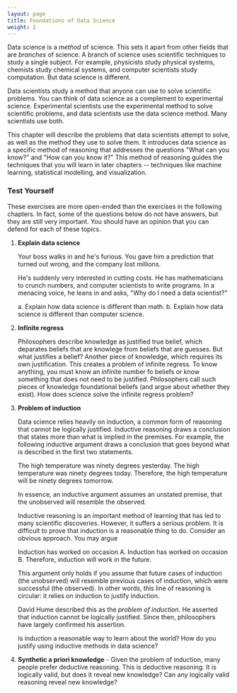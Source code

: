 ```yaml
---
layout: page
title: Foundations of Data Science
weight: 2
---
```


Data science is a _method_ of science. This sets it apart from other fields that are _branches_ of science. A branch of science uses scientific techniques to study a single subject. For example, physicists study physical systems, chemists study chemical systems, and computer scientists study computation. But data science is different.  

Data scientists study a method that anyone can use to solve scientific problems. You can think of data science as a complement to experimental science. Experimental scientists use the experimental method to solve scientific problems, and data scientists use the data science method. Many scientists use both.

This chapter will describe the problems that data scientists attempt to solve, as well as the method they use to solve them. It introduces data science as a specific method of reasoning that addresses the questions "What can you know?" and "How can you know it?" This method of reasoning guides the techniques that you will learn in later chapters -- techniques like machine learning, statistical modelling, and visualization.


### Test Yourself

These exercises are more open-ended than the exercises in the following chapters. In fact, some of the questions below do not have answers, but they are still very important. You should have an opinion that you can defend for each of these topics.

1. **Explain data science**

    Your boss walks in and he's furious. You gave him a prediction that turned out wrong, and the company lost millions.

    He's suddenly very interested in cutting costs. He has mathematicians to crunch numbers, and computer scientists to write programs. In a menacing voice, he leans in and asks, "Why do I need a data scientist?"

    a. Explain how data science is different than math.
    b. Explain how data science is different than computer science.

2. **Infinite regress** 
    
    Philosophers describe knowledge as justified true belief, which deparates beliefs that are knowlege from beliefs that are guesses. But what justifies a belief? Another piece of knowledge, which requires its own justification. This creates a problem of infinite regress. To know anything, you must know an infinite number fo beliefs or know something that does not need to be justified. Philosophers call such pieces of knowledge foundational beliefs (and argue about whether they exist). How does science solve the infinite regress problem?

3. **Problem of induction**

    Data science relies heavily on induction, a common form of reasoning that cannot be logically justified. Inductive reasoning draws a conclusion that states more than what is implied in the premises. For example, the following inductive argument draws a conclusion that goes beyond what is described in the first two statements.

    The high temperature was ninety degrees yesterday.
    The high temperature was ninety degrees today.
    Therefore, the high temperature will be ninety degrees tomorrow.

    In essence, an inductive argument assumes an unstated premise, that the unobserved will resemble the observed.

    Inductive reasoning is an important method of learning that has led to many scientific discoveries. However, it suffers a serious problem. It is difficult to prove that induction is a reasonable thing to do. Consider an obvious approach. You may argue

    Induction has worked on occasion A.
    Induction has worked on occasion B.
    Therefore, induction will work in the future.

    This argument only holds if you assume that future cases of induction (the unobserved) will resemble previous cases of induction, which were successful (the observed). In other words, this line of reasoning is circular: it relies on induction to justify induction.

    David Hume described this as the _problem of induction_. He asserted that induction cannot be logically justified. Since then, philosophers have largely confirmed his assertion.

    Is induction a reasonable way to learn about the world? How do you justify using inductive methods in data science? 



4. **Synthetic a priori knowledge** - Given the problem of induction, many people prefer deductive reasoning. This is deductive reasoning. It is logically valid, but does it reveal new knowledge? Can any logically valid reasoning reveal new knowledge?



